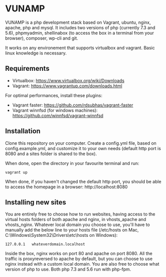# VUNAMP

VUNAMP is a php development stack based on Vagrant, ubuntu, nginx, apache, php and mysql. It includes two versions of php (currently 7.3 and 5.6), phpmyadmin, shellinabox (to access the box in a terminal from your browser), composer, wp-cli and git.

It works on any environement that supports virtualbox and vagrant. Basic linux knowledge is necessary.

## Requirements

- Virtualbox: https://www.virtualbox.org/wiki/Downloads 
- Vagrant: https://www.vagrantup.com/downloads.html 

For optimal performances, install these plugins:

- Vagrant faster: https://github.com/rdsubhas/vagrant-faster
- Vagrant winnfsd (for windows machines): https://github.com/winnfsd/vagrant-winnfsd

## Installation

Clone this repository on your computer. Create a config.yml file, based on config.example.yml, and customize it to your own needs (default http port is 8080 and a sites folder is shared to the box).

When done, open the directory in your favourite terminal and run:
```
vagrant up
```

When done, if you haven't changed the default http port, you should be able to access the homepage in a browser:
http://localhost:8080

## Installing new sites

You are entirely free to choose how to run websites, having access to the virtual hosts folders of both apache and nginx, in vhosts_apache and vhosts_nginx. Whatever local domain you choose to use, you'll have to manually add the below line to your hosts file (/etc/hosts on Mac, C:\Windows\System32\Drivers\etc\hosts on Windows):
```
127.0.0.1   whateverdomain.localhost
```

Inside the box, nginx works on port 80 and apache on port 8080. All the traffic is proxyreversed to apache by default, but you can choose to use nginx instead with a custom local domain. You are also free to choose what version of php to use. Both php 7.3 and 5.6 run with php-fpm.
